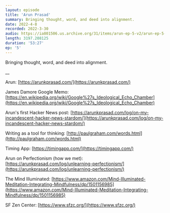 ```yaml
---
layout: episode
title: 'Arun Prasad'
summary: Bringing thought, word, and deed into alignment.
date: 2022-4-8
recorded: 2022-3-30
audio: https://ia801506.us.archive.org/31/items/arun-ep-5-v2/arun-ep-5-v2.mp3
length: 3197.208125
duration: '53:27'
ep: '5'
---
```


Bringing thought, word, and deed into alignment.

__

Arun: [https://arunkprasad.com/](https://arunkprasad.com/)

James Damore Google Memo: [https://en.wikipedia.org/wiki/Google%27s_Ideological_Echo_Chamber](https://en.wikipedia.org/wiki/Google%27s_Ideological_Echo_Chamber)

Arun's first Hacker News post: [https://arunkprasad.com/log/on-my-incandescent-hacker-news-stardom/](https://arunkprasad.com/log/on-my-incandescent-hacker-news-stardom/)

Writing as a tool for thinking: [http://paulgraham.com/words.html](http://paulgraham.com/words.html)

Timing App: [https://timingapp.com/](https://timingapp.com/)

Arun on Perfectionism (how we met): [https://arunkprasad.com/log/unlearning-perfectionism/](https://arunkprasad.com/log/unlearning-perfectionism/)

The Mind Illuminated: [https://www.amazon.com/Mind-Illuminated-Meditation-Integrating-Mindfulness/dp/1501156985](https://www.amazon.com/Mind-Illuminated-Meditation-Integrating-Mindfulness/dp/1501156985)

SF Zen Center: [https://www.sfzc.org/](https://www.sfzc.org/)
